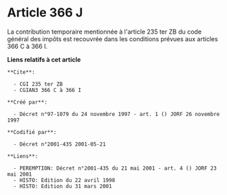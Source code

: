 # Article 366 J

La contribution temporaire mentionnée à l'article 235 ter ZB du code général des impôts est recouvrée dans les conditions
prévues aux articles 366 C à 366 I.

**Liens relatifs à cet article**

	**Cite**:

	  - CGI 235 ter ZB
	  - CGIAN3 366 C à 366 I

	**Créé par**:

	  - Décret n°97-1079 du 24 novembre 1997 - art. 1 () JORF 26 novembre 1997

	**Codifié par**:

	  - Décret n°2001-435 2001-05-21

	**Liens**:

	  - PEREMPTION: Décret n°2001-435 du 21 mai 2001 - art. 4 () JORF 23 mai 2001
	  - HISTO: Edition du 22 avril 1998
	  - HISTO: Edition du 31 mars 2001
